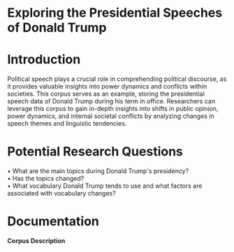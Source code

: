 # Exploring the Presidential Speeches of Donald Trump
# Introduction
Political speech plays a crucial role in comprehending political discourse, as it provides valuable insights into power dynamics and conflicts within societies. This corpus serves as an example, storing the presidential speech data of Donald Trump during his term in office. Researchers can leverage this corpus to gain in-depth insights into shifts in public opinion, power dynamics, and internal societal conflicts by analyzing changes in speech themes and linguistic tendencies.
# Potential Research Questions
&bull; What are the main topics during Donald Trump's presidency?  
&bull; Has the topics changed?  
&bull; What vocabulary Donald Trump tends to use and what factors are associated with vocabulary changes?
# Documentation
**Corpus Description**
